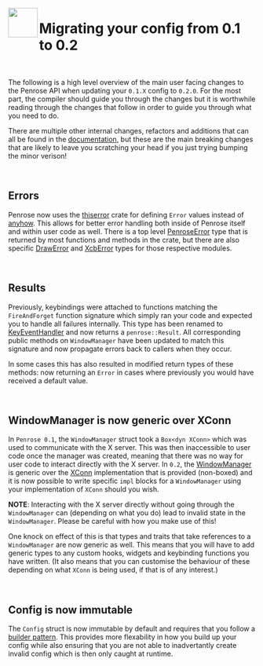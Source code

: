 <image width="60px" src="https://raw.githubusercontent.com/sminez/penrose/develop/icon.svg" align="left"></image>
# Migrating your config from 0.1 to 0.2
<br>

The following is a high level overview of the main user facing changes to the
Penrose API when updating your `0.1.X` config to `0.2.0`. For the most part,
the compiler should guide you through the changes but it is worthwhile reading
through the changes that follow in order to guide you through what you need to
do.

There are multiple other internal changes, refactors and additions that can all
be found in the [documentation][0], but these are the main breaking changes that
are likely to leave you scratching your head if you just trying bumping the
minor verison!

<br>

## Errors

Penrose now uses the [thiserror][1] crate for defining `Error` values instead
of [anyhow][2]. This allows for better error handling both inside of Penrose
itself and within user code as well. There is a top level [PenroseError][3] type
that is returned by most functions and methods in the crate, but there are also
specific [DrawError][4] and [XcbError][5] types for those respective modules.

<br>

## Results

Previously, keybindings were attached to functions matching the `FireAndForget`
function signature which simply ran your code and expected you to handle all
failures internally. This type has been renamed to [KeyEventHandler][6] and now
returns a `penrose::Result`. All corresponding public methods on `WindowManager`
have been updated to match this signature and now propagate errors back to
callers when they occur.

In some cases this has also resulted in modified return types of these methods:
now returning an `Error` in cases where previously you would have received a
default value.

<br>

## WindowManager is now generic over XConn

In `Penrose 0.1`, the `WindowManager` struct took a `Box<dyn XConn>` which was
used to communicate with the X server. This was then inaccessible to user code
once the manager was created, meaning that there was no way for user code to
interact directly with the X server. In `0.2`, the [WindowManager][7] is generic
over the [XConn][8] implementation that is provided (non-boxed) and it is now
possible to write specific `impl` blocks for a `WindowManager` using your
implementation of `XConn` should you wish.

<b>NOTE</b>: Interacting with the X server directly without going through the
`WindowManager` can (depending on what you do) lead to invalid state in the
`WindowManager`. Please be careful with how you make use of this!

One knock on effect of this is that types and traits that take references to a
`WindowManager` are now generic as well. This means that you will have to add
generic types to any custom hooks, widgets and keybinding functions you have
written. (It also means that you can customise the behaviour of these depending
on what `XConn` is being used, if that is of any interest.)

<br>

## Config is now immutable

The `Config` struct is now immutable by default and requires that you follow a
[builder pattern][9]. This provides more flexability in how you build up your
config while also ensuring that you are not able to inadvertantly create invalid
config which is then only caught at runtime.

  [0]: https://docs.rs/penrose/0.2.0/penrose/index.html
  [1]: https://crates.io/crates/thiserror
  [2]: https://crates.io/crates/anyhow
  [3]: https://docs.rs/penrose/0.2.0/penrose/enum.PenroseError.html
  [4]: https://docs.rs/penrose/0.2.0/penrose/draw/enum.DrawError.html
  [5]: https://docs.rs/penrose/0.2.0/penrose/xcb/enum.XcbError.html
  [6]: https://docs.rs/penrose/0.2.0/penrose/core/bindings/type.KeyEventHandler.html
  [7]: https://docs.rs/penrose/0.2.0/penrose/struct.WindowManager.html
  [8]: https://docs.rs/penrose/0.2.0/penrose/core/xconnection/trait.XConn.html
  [9]: https://docs.rs/penrose/0.2.0/penrose/core/config/struct.ConfigBuilder.html

